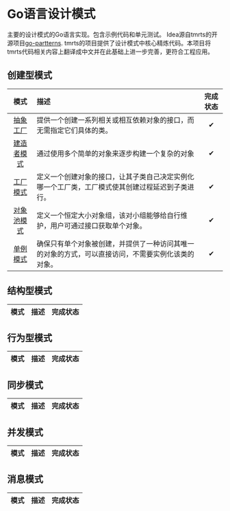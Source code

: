 # Go语言设计模式
主要的设计模式的Go语言实现。包含示例代码和单元测试。
Idea源自tmrts的开源项目[go-partterns](https://github.com/tmrts/go-patterns). tmrts的项目提供了设计模式中核心精炼代码。本项目将tmrts代码相关内容上翻译成中文并在此基础上进一步完善，更符合工程应用。
## 创建型模式

| 模式 | 描述 | 完成状态 |
|:-------:|:----------- |:------:|
| [抽象工厂](/creational/abstract_factory.md) | 提供一个创建一系列相关或相互依赖对象的接口，而无需指定它们具体的类。 | ✔ |
| [建造者模式](/creational/builder.md) | 通过使用多个简单的对象来逐步构建一个复杂的对象 | ✔ |
| [工厂模式](/creational/factory.md) | 定义一个创建对象的接口，让其子类自己决定实例化哪一个工厂类，工厂模式使其创建过程延迟到子类进行。 | ✔ |
| [对象池模式](/creational/object-pool.md) | 定义一个恒定大小对象组，该对小组能够给自行维护，用户可通过接口获取单个对象。 | ✔ |
| [单例模式](/creational/singleton.md) | 确保只有单个对象被创建，并提供了一种访问其唯一的对象的方式，可以直接访问，不需要实例化该类的对象。 | ✔ |

## 结构型模式

| 模式 | 描述 | 完成状态 |
|:-------:|:----------- |:------:|

## 行为型模式

| 模式 | 描述 | 完成状态 |
|:-------:|:----------- |:------:|

## 同步模式

| 模式 | 描述 | 完成状态 |
|:-------:|:----------- |:------:|

## 并发模式

| 模式 | 描述 | 完成状态 |
|:-------:|:----------- |:------:|

## 消息模式

| 模式 | 描述 | 完成状态 |
|:-------:|:----------- |:------:|
